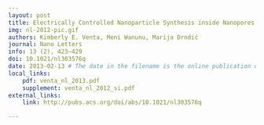 ```yaml
---
layout: post
title: Electrically Controlled Nanoparticle Synthesis inside Nanopores
img: nl-2012-pic.gif
authors: Kimberly E. Venta, Meni Wanunu, Marija Drndić
journal: Nano Letters
info: 13 (2), 423–429
doi: 10.1021/nl303576q
date: 2013-02-13 # The date in the filename is the online publication date. This date is when the issue was published.
local_links:
    pdf: venta_nl_2013.pdf
    supplement: venta_nl_2012_si.pdf
external_links:
    link: http://pubs.acs.org/doi/abs/10.1021/nl303576q

---
```

